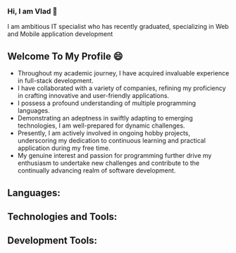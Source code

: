 ### Hi, I am Vlad 👋

I am ambitious IT specialist who has recently graduated, specializing in Web and Mobile application development

## Welcome To My Profile 😄

- Throughout my academic journey, I have acquired invaluable experience in full-stack development.
- I have collaborated with a variety of companies, refining my proficiency in crafting innovative and user-friendly applications.
- I possess a profound understanding of multiple programming languages.
- Demonstrating an adeptness in swiftly adapting to emerging technologies, I am well-prepared for dynamic challenges.
- Presently, I am actively involved in ongoing hobby projects, underscoring my dedication to continuous learning and practical application during my free time.
- My genuine interest and passion for programming further drive my enthusiasm to undertake new challenges and contribute to the continually advancing realm of software development.

## Languages:


## Technologies and Tools:


## Development Tools:


<!--
**GudokVlad-Pilot/GudokVlad-Pilot** is a ✨ _special_ ✨ repository because its `README.md` (this file) appears on your GitHub profile.

Here are some ideas to get you started:

- 🔭 I’m currently working on ...
- 🌱 I’m currently learning ...
- 👯 I’m looking to collaborate on ...
- 🤔 I’m looking for help with ...
- 💬 Ask me about ...
- 📫 How to reach me: ...
- 😄 Pronouns: ...
- ⚡ Fun fact: ...
-->
